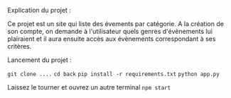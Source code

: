 Explication du projet :

Ce projet est un site qui liste des évements par catégorie. A la création de son compte, on demande à l'utilisateur quels genres d'évènements lui plairaient et il aura ensuite accès aux évènements correspondant à ses critères.

Lancement du projet :

`git clone ....`
`cd back`
`pip install -r requirements.txt`
`python app.py`

Laissez le tourner et ouvrez un autre terminal
`npm start`
